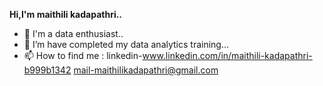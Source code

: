 **Hi,I'm maithili kadapathri..**
- 👀 I'm a data enthusiast..
- 🌱 I’m have completed my data analytics training...
- 📫 How to find me :
      linkedin-www.linkedin.com/in/maithili-kadapathri-b999b1342
      mail-maithilikadapathri@gmail.com

<!---
maithilikadapathri/maithilikadapathri is a ✨ special ✨ repository because its `README.md` (this file) appears on your GitHub profile.
You can click the Preview link to take a look at your changes.
--->
